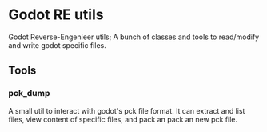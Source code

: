 # Godot RE utils

Godot Reverse-Engenieer utils; A bunch of classes and tools to read/modify and write godot specific files. 

## Tools

### pck_dump

A small util to interact with godot's pck file format.
It can extract and list files, view content of specific files, and pack an pack an new pck file.